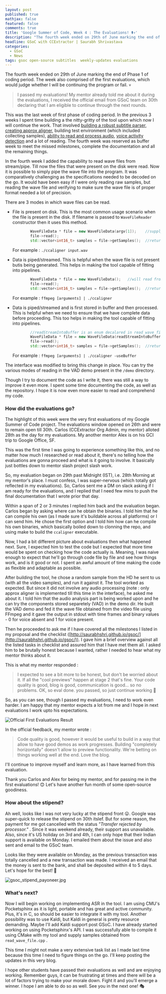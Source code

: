 ```yaml
---
layout: post
published: true
mathjax: false
featured: false
comments: true
title: 'Google Summer of Code, Week 4 : The Evaluations! ⚰💀'
description: "The fourth week ended on 29th of June marking the end of Phase 1 of coding period. The week  also comprised of the first evaluations, which would judge whether I will be continuing the program or fail. \uD83D\uDC80"
headline: GSoC with CCExtractor | Saurabh Shrivastava
categories:
  - GSoC
  - News
tags: gsoc open-source subtitles  weekly-updates evaluations
---
```

The fourth week ended on 29th of June marking the end of Phase 1 of coding period. The week  also comprised of the first evaluations, which would judge whether I will be continuing the program or fail. 💀

> I passed my evaluations! My mentor already told me about it during the evaluations, I received the official email from GSoC team on 30th declaring that I am eligible to continue through the next rounds.

This was the last week of first phase of coding period. In the previous 3 weeks I spent time building a the nitty-gritty of the tool upon which now I will continue the work. That involved [building a robust subtitle parser](https://saurabhshri.github.io/2017/05/gsoc/creating-a-full-blown-srt-subtitle-parser), [creating approx aligner](https://www.youtube.com/watch?v=km1iHe_mGuo), building test environment (which included collecting samples), [ability to read and process audio](https://github.com/saurabhshri/CCAligner/blob/master/src/lib_ccaligner/read_wav_file.cpp), [voice activity detection](https://github.com/saurabhshri/CCAligner/tree/master/demo/VAD) and a lot of reading. The fourth week was reserved as buffer week to meet the missed milestones, complete the documentation and all the remaining things.

In the fourth week I added the capability to read wave files from stream/pipe. Till now the  files that were present on the disk were read. Now it is possible to simply pipe the wave file into the program. It was comparatively challenging as the specifications needed to be decoded on the go. It would have been easy if I were only reading raw samples, but reading the wave file and verifying to make sure the wave file is of proper format needed a lot of precision.

There are 3 modes in which wave files can be read.

- File is present on disk. This is the most common usage scenario when the file is present in the disk. If filename is passed to `WaveFileReader` constructor then it uses this method.

	```CPP
    		WaveFileData * file = new WaveFileData(argv[1]);	//supply filename
            file->read();
            std::vector<int16_t> samples = file->getSamples();	//return samples
    ```
    
    For example : `./ccaligner input.wav`
    
- Data is piped/streamed. This is helpful when the wave file is not present butis being generated. This helps in making the tool capable of fitting into pipelines.

	```CPP
    		WaveFileData * file = new WaveFileData();	//will read from pipe or stream
            file->read();
            std::vector<int16_t> samples = file->getSamples();	//return samples
    ```
    
    For example : `ffmpeg [arguments] | ./ccaligner`
    
- Data is piped/streamed and is first stored in buffer and then processed. This is helpful when we need to ensure that we have complete data before proceeding. This too helps in making the tool capable of fitting into pipelines.

    ```CPP
    		//readStreamIntoBuffer is an enum decalared in read_wave_file.h
            WaveFileData * file = new WaveFileData(readStreamIntoBuffer); 
            file->read();
            std::vector<int16_t> samples = file->getSamples();  //return samples
    ```
    
    For example : `ffmpeg [arguments] | ./ccaligner -useBuffer`
    
The interface was modified to bring this change in place. You can try the various modes of reading in the VAD demo present in the `/demo` directory.

Though I try to document the code as I write it, there was still a way to improve it even more. I spent some time documenting the code, as well as the repository. I hope it is now even more easier to read and comprehend my code.

### How did the evaluations go?

The highlight of this week were the very first evaluations of my Google Summer of Code project. The evaluations window opened on 26th and were to remain open till 30th. Carlos (CCExtractor Org Admin, my mentor) alloted 28th as the day for my evaluations. My another mentor Alex is on his GCI trip to Google Office, SF.

This was the first time I was going to experience something like this, and no matter how much I researched or read about it, there's no telling how the evaluations are gonna proceed and what is it going to involve. It basically just bottles down to mentor slash project slash work.

So, my evaluation began on 29th past Midnight (IST), i.e. 28th Morning at my mentor's place. I must confess, I was super-nervous (which totally got reflected in my evaluations). So, Carlos sent me a DM on slack asking if I am ready for the evaluations, and I replied that I need few mins to push the final documentation that I wrote prior that day.

Within a span of 2 or 3 minutes I replied him back and the evaluation began. Carlos began by asking where can he obtain the binaries. I told him that he can compile his own (as I made sure it's buildable across all platforms) or I can send him. He chose the first option and I told him how can he compile his own binaries, which basically boiled down to clonning the repo, and using make to build the `ccaligner` executable.

Now, I had a bit different picture about evaluations then what happened next. Sure, I expected him to test the code but I expected that more time would be spent on checking how the code actually is. Meaning, I was naive enough to expect that he'll go through code file by file and see how things work, and is it good or not. I spent an awful amount of time making the code as flexible and adaptable as possible.

After building the tool, he chose a random sample from the HD he sent to us (with all the video samples), and run it against it. The tool worked as expected. But since it did not involve any audio processing (note : only approx aligner is implemented till this time in the interface), he asked me about it. I told him that the audio analysis part is being worked upon and he can try the components stored separetely (VAD) in the demo dir. He built the VAD demo and fed it the wave file obtained from the video file using FFmpeg and it gave the output in stdout with time frames and binary values - 0 for voice absent and 1 for voice present.

Then he proceeded to ask me if I have covered all the milestones I listed in my proposal and the checklist ([http://saurabhshri.github.io/gsoc/](http://saurabhshri.github.io/gsoc/)). I gave him a brief overview against all the listed tasks in checklist and assured him that I have met them all. I asked him to be brutally honest because I wanted, rather I needed to hear what my mentor thinks about it.

This is what my mentor responded :

> I expected to see a bit more to be honest, but don't be worried about it. If all the "cool previews" happen at stage 2 that's fine. Your code quality is good, blog is good, communication is good... so no problems. OK, so eval done. you passed, so just continue working 🙂

So, as you can see, though I passed my evaluations, I need to work even harder. I am happy that my mentor expects a lot from me and I hope in next evaluations I work upto his expectations.

![Official First Evaluations Result]({{site.baseurl}}/images/posts/first_evaluations_result.png)


In the official feedback, my mentor wrote : 

>Code quality is good, however it would be useful to build in a way that allow to have good demos as work progresses. Building "completely horizontally" doesn't allow to preview functionality. We're betting on things working well at the end. Love the blog.

I'll continue to improve myself and learn more, as I have learned from this evaluation. 

Thank you Carlos and Alex for being my mentor, and for passing me in the first evaluations! 😊 Let's have another fun month of some open-source goodiness.

### How about the stipend?

Ah well, looks like I was not very lucky at the stipend front 😛. Google was super-quick to release the stipend on 30th itslef. But for some reason, the payment for me got cancelled with the status _"Transfer rejected by processor."_ . Since it was weekend already, their support ass unavailable. Also, since it's US holiday on 3rd and 4th, I can only hope that their Indian support is available on Monday. I emailed them about the issue and also sent and email to the GSoC team.

Looks like they were available on Monday, as the previous transaction was totally cancelled  and a new transaction was made. I received an email that the money is sent to the bank, and shall be deposited within 4 to 5 days. Let's hope for the best! 🙂

![gsoc_stipend_payoneer.jpg]({{site.baseurl}}/images/posts/gsoc_stipend_payoneer.jpg)


### What's next?

Now I will begin working on implementing ASR in the tool. I am using CMU's Pocketsphinx as it is light, portable and has great and active community. Plus, it's in C, so should be easier to integrate it with my tool. Another possibility was to use Kaldi, but Kaldi in general is pretty resource demanding. Maybe I'll add Kaldi support post GSoC. I have already started working on using Pocketsphinx's API. I was successfully able to compile it using CMake with my tool and supply samples obtained from `read_wave_file.cpp` .

This time I might not make a very extensive task list as I made last time because this time I need to figure things on the go. I'll keep posting the updates in this very blog.

I hope other students have passed their evaluations as well and are enjoying working. Remember guys, it can be frustrating at times and there will be a lot of factors trying to make your morale down. Fight it and you'll emerge a winner. I hope I am able to do so as well. See you in the next one! 🎭